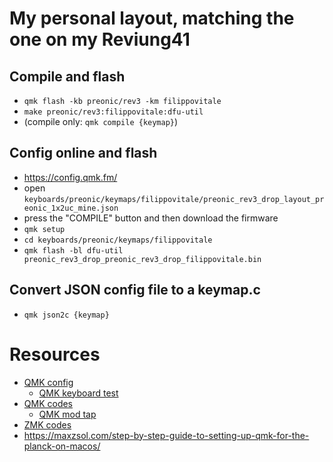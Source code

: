 # My personal layout, matching the one on my Reviung41

## Compile and flash

- `qmk flash -kb preonic/rev3 -km filippovitale`
- `make preonic/rev3:filippovitale:dfu-util`
- (compile only: `qmk compile {keymap}`)

## Config online and flash

- https://config.qmk.fm/
- open `keyboards/preonic/keymaps/filippovitale/preonic_rev3_drop_layout_preonic_1x2uc_mine.json`
- press the "COMPILE" button and then download the firmware
- `qmk setup`
- `cd keyboards/preonic/keymaps/filippovitale`
- `qmk flash -bl dfu-util preonic_rev3_drop_preonic_rev3_drop_filippovitale.bin`

## Convert JSON config file to a keymap.c

- `qmk json2c {keymap}`

# Resources

- [QMK config](https://config.qmk.fm/)
  - [QMK keyboard test](https://config.qmk.fm/#/test)
- [QMK codes](https://github.com/qmk/qmk_firmware/blob/master/docs/keycodes.md)
  - [QMK mod tap](https://github.com/qmk/qmk_firmware/blob/master/docs/mod_tap.md)
- [ZMK codes](https://zmk.dev/docs/codes)
- https://maxzsol.com/step-by-step-guide-to-setting-up-qmk-for-the-planck-on-macos/
